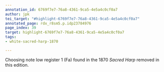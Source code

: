 ```yaml
---
annotation_id: 6769f7e7-76a8-4361-9ca5-4e5a4c0cf0a7
author: jpk
tei_target: "#highlight-6769f7e7-76a8-4361-9ca5-4e5a4c0cf0a7"
annotated_page: rdx_r8sm5.p.idp23784976
page_index: 39
target: highlight-6769f7e7-76a8-4361-9ca5-4e5a4c0cf0a7
tags:
- white-sacred-harp-1870

---
```

Choosing note low register 1 (Fa) found in the 1870 *Sacred Harp* removed in this edition.